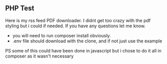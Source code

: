 ## PHP Test

Here is my rss feed PDF downloader.  I didnt get too crazy with the pdf styling but i could if needed.  If you have any questions let me know.

- you will need to run composer install obviously.
- .env file should download with the clone, and if not just use the example

PS some of this could have been done in javascript but i chose to do it all in composer as it wasn't necessary

